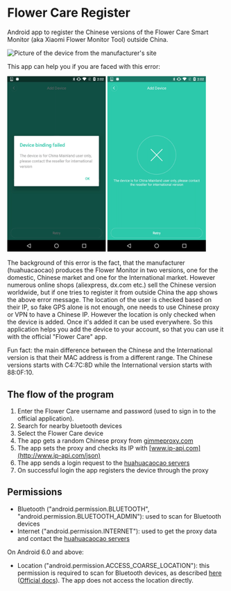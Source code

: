 # Flower Care Register

Android app to register the Chinese versions of the Flower Care Smart Monitor (aka Xiaomi Flower Monitor Tool) outside China.

![Picture of the device from the manufacturer's site](http://img.site.huahuacaocao.net/production/production_17.jpg)

This app can help you if you are faced with this error:

<img src="/screenshots/official_app_error1.png?raw=true" width="45%"/> <img src="/screenshots/official_app_error2.png?raw=true" width="45%"/>

The background of this error is the fact, that the manufacturer (huahuacaocao) produces the Flower Monitor in two versions, one for the domestic, Chinese market and one for the International market. However numerous online shops (aliexpress, dx.com etc.) sell the Chinese version worldwide, but if one tries to register it from outside China the app shows the above error message. The location of the user is checked based on their IP, so fake GPS alone is not enough, one needs to use Chinese proxy or VPN to have a Chinese IP. However the location is only checked when the device is added. Once it's added it can be used everywhere. So this application helps you add the device to your account, so that you can use it with the official "Flower Care" app.

Fun fact: the main difference between the Chinese and the International version is that their MAC address is from a different range. The Chinese versions starts with C4:7C:8D while the International version starts with 88:0F:10.

## The flow of the program

1. Enter the Flower Care username and password (used to sign in to the official application).
2. Search for nearby bluetooth devices
3. Select the Flower Care device
4. The app gets a random Chinese proxy from [gimmeproxy.com](https://gimmeproxy.com/api/getProxy?country=CN&protocol=http)
5. The app sets the proxy and checks its IP with [www.ip-api.com](http://www.ip-api.com/json)
6. The app sends a login request to the [huahuacaocao servers](https://api.huahuacaocao.net/api)
7. On successful login the app registers the device through the proxy

## Permissions

* Bluetooth ("android.permission.BLUETOOTH", "android.permission.BLUETOOTH_ADMIN"): used to scan for Bluetooth devices
* Internet ("android.permission.INTERNET"): used to get the proxy data and contact the [huahuacaocao servers](https://api.huahuacaocao.net/api)

On Android 6.0 and above:
* Location ("android.permission.ACCESS_COARSE_LOCATION"): this permission is required to scan for Bluetooth devices, as described [here](https://stackoverflow.com/a/37015725/8590802) ([Official docs](https://developer.android.com/reference/android/bluetooth/le/BluetoothLeScanner.html#startScan(java.util.List<android.bluetooth.le.ScanFilter>,%20android.bluetooth.le.ScanSettings,%20android.app.PendingIntent))). The app does not access the location directly.
